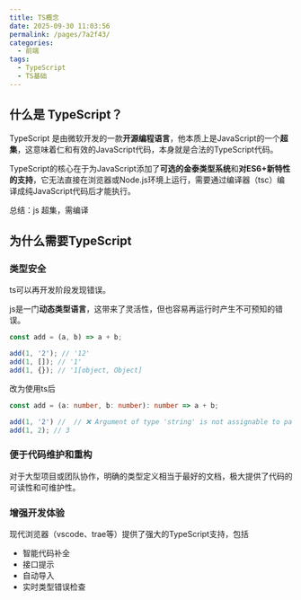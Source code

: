 ```yaml
---
title: TS概念
date: 2025-09-30 11:03:56
permalink: /pages/7a2f43/
categories:
  - 前端
tags:
  - TypeScript
  - TS基础
---
```

## 什么是 TypeScript？
TypeScript 是由微软开发的一款**开源编程语言**，他本质上是JavaScript的一个**超集**，这意味着仁和有效的JavaScript代码，本身就是合法的TypeScript代码。

TypeScript的核心在于为JavaScript添加了**可选的金泰类型系统**和**对ES6+新特性的支持**，它无法直接在浏览器或Node.js环境上运行，需要通过编译器（tsc）编译成纯JavaScript代码后才能执行。

总结：js 超集，需编译

## 为什么需要TypeScript
### 类型安全
ts可以再开发阶段发现错误。

js是一门**动态类型语言**，这带来了灵活性，但也容易再运行时产生不可预知的错误。

```javascript
const add = (a, b) => a + b;

add(1, '2'); // '12'
add(1, []); // '1'
add(1, {}); // '1[object, Object]

```
改为使用ts后
```typescript
const add = (a: number, b: number): number => a + b;

add(1, '2') //  // ❌ Argument of type 'string' is not assignable to parameter of type 'number'
add(1, 2); // 3
```

### 便于代码维护和重构
对于大型项目或团队协作，明确的类型定义相当于最好的文档，极大提供了代码的可读性和可维护性。

### 增强开发体验
现代浏览器（vscode、trae等）提供了强大的TypeScript支持，包括
- 智能代码补全
- 接口提示
- 自动导入
- 实时类型错误检查